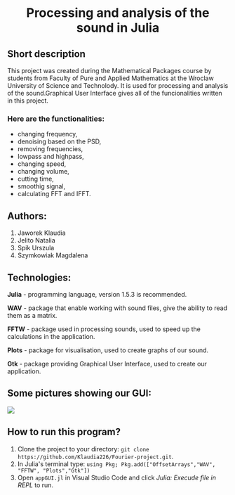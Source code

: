  # <center> Processing and analysis of the sound in Julia </center>

 ## Short description

 This project was created during the Mathematical Packages course by students from Faculty of Pure and Applied Mathematics at the Wroclaw University of Science and Technolody. 
 It is used for processing and analysis of the sound.Graphical User Interface gives all of the funcionalities written in this project.

 ### Here are the functionalities:
 * changing frequency,
 * denoising based on the PSD,
 * removing frequencies,
 * lowpass and highpass,
 * changing speed,
 * changing volume,
 * cutting time,
 * smoothig signal,
 * calculating FFT and IFFT.


## Authors:
1. Jaworek Klaudia
2. Jelito Natalia
3. Spik Urszula
4. Szymkowiak Magdalena

## Technologies:
**Julia** - programming language, version 1.5.3 is recommended.

**WAV** - package that enable working with sound files, give the ability to read them as a matrix.

**FFTW** - package used in processing sounds, used to speed up the calculations in the application.

**Plots** - package for visualisation, used to create graphs of our sound.

**Gtk** - package providing Graphical User Interface, used to create our application.


## Some pictures showing our GUI:
![](/.png)



## How to run this program?
1. Clone the project to your directory: `git clone https://github.com/Klaudia226/Fourier-project.git`.
2. In Julia's terminal type:
   `using Pkg; Pkg.add(["OffsetArrays","WAV", "FFTW", "Plots","Gtk"])`
3. Open `appGUI.jl` in Visual Studio Code and click *Julia: Execude file in REPL* to run.